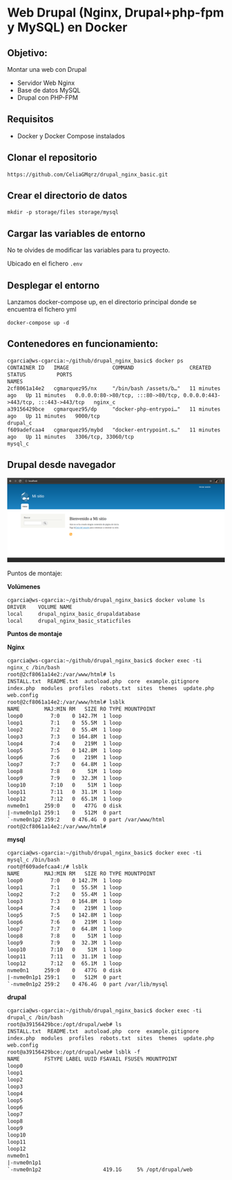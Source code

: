 # Web Drupal (Nginx, Drupal+php-fpm y MySQL) en Docker 

## Objetivo:

Montar una web con Drupal

* Servidor Web Nginx 
* Base de datos MySQL
* Drupal con PHP-FPM

## Requisitos 

- Docker y Docker Compose instalados

## Clonar el repositorio 

```shell 
https://github.com/CeliaGMqrz/drupal_nginx_basic.git
```

## Crear el directorio de datos 

```shell 
mkdir -p storage/files storage/mysql
```
## Cargar las variables de entorno 

No te olvides de modificar las variables para tu proyecto.

Ubicado en el fichero `.env`

## Desplegar el entorno 

Lanzamos docker-compose up, en el directorio principal donde se encuentra el fichero yml

```shell
docker-compose up -d
```

## Contenedores en funcionamiento:

```shell
cgarcia@ws-cgarcia:~/github/drupal_nginx_basic$ docker ps 
CONTAINER ID   IMAGE              COMMAND                  CREATED          STATUS          PORTS                                                                      NAMES
2cf8061a14e2   cgmarquez95/nx     "/bin/bash /assets/b…"   11 minutes ago   Up 11 minutes   0.0.0.0:80->80/tcp, :::80->80/tcp, 0.0.0.0:443->443/tcp, :::443->443/tcp   nginx_c
a39156429bce   cgmarquez95/dp     "docker-php-entrypoi…"   11 minutes ago   Up 11 minutes   9000/tcp                                                                   drupal_c
f609adefcaa4   cgmarquez95/mybd   "docker-entrypoint.s…"   11 minutes ago   Up 11 minutes   3306/tcp, 33060/tcp                                                        mysql_c
```

## Drupal desde navegador 

![images.png](/images/misitio.png)

Puntos de montaje:

**Volúmenes**

```shell 
cgarcia@ws-cgarcia:~/github/drupal_nginx_basic$ docker volume ls
DRIVER    VOLUME NAME
local     drupal_nginx_basic_drupaldatabase
local     drupal_nginx_basic_staticfiles
```
**Puntos de montaje**

**Nginx**
```shell 
cgarcia@ws-cgarcia:~/github/drupal_nginx_basic$ docker exec -ti nginx_c /bin/bash
root@2cf8061a14e2:/var/www/html# ls   
INSTALL.txt  README.txt  autoload.php  core  example.gitignore	index.php  modules  profiles  robots.txt  sites  themes  update.php  web.config
root@2cf8061a14e2:/var/www/html# lsblk 
NAME        MAJ:MIN RM   SIZE RO TYPE MOUNTPOINT
loop0         7:0    0 142.7M  1 loop 
loop1         7:1    0  55.5M  1 loop 
loop2         7:2    0  55.4M  1 loop 
loop3         7:3    0 164.8M  1 loop 
loop4         7:4    0   219M  1 loop 
loop5         7:5    0 142.8M  1 loop 
loop6         7:6    0   219M  1 loop 
loop7         7:7    0  64.8M  1 loop 
loop8         7:8    0    51M  1 loop 
loop9         7:9    0  32.3M  1 loop 
loop10        7:10   0    51M  1 loop 
loop11        7:11   0  31.1M  1 loop 
loop12        7:12   0  65.1M  1 loop 
nvme0n1     259:0    0   477G  0 disk 
|-nvme0n1p1 259:1    0   512M  0 part 
`-nvme0n1p2 259:2    0 476.4G  0 part /var/www/html
root@2cf8061a14e2:/var/www/html# 

```
**mysql**

```shell
cgarcia@ws-cgarcia:~/github/drupal_nginx_basic$ docker exec -ti mysql_c /bin/bash
root@f609adefcaa4:/# lsblk 
NAME        MAJ:MIN RM   SIZE RO TYPE MOUNTPOINT
loop0         7:0    0 142.7M  1 loop 
loop1         7:1    0  55.5M  1 loop 
loop2         7:2    0  55.4M  1 loop 
loop3         7:3    0 164.8M  1 loop 
loop4         7:4    0   219M  1 loop 
loop5         7:5    0 142.8M  1 loop 
loop6         7:6    0   219M  1 loop 
loop7         7:7    0  64.8M  1 loop 
loop8         7:8    0    51M  1 loop 
loop9         7:9    0  32.3M  1 loop 
loop10        7:10   0    51M  1 loop 
loop11        7:11   0  31.1M  1 loop 
loop12        7:12   0  65.1M  1 loop 
nvme0n1     259:0    0   477G  0 disk 
|-nvme0n1p1 259:1    0   512M  0 part 
`-nvme0n1p2 259:2    0 476.4G  0 part /var/lib/mysql

```
**drupal**

```shell
cgarcia@ws-cgarcia:~/github/drupal_nginx_basic$ docker exec -ti drupal_c /bin/bash
root@a39156429bce:/opt/drupal/web# ls
INSTALL.txt  README.txt  autoload.php  core  example.gitignore	index.php  modules  profiles  robots.txt  sites  themes  update.php  web.config
root@a39156429bce:/opt/drupal/web# lsblk -f
NAME        FSTYPE LABEL UUID FSAVAIL FSUSE% MOUNTPOINT
loop0                                        
loop1                                        
loop2                                        
loop3                                        
loop4                                        
loop5                                        
loop6                                        
loop7                                        
loop8                                        
loop9                                        
loop10                                       
loop11                                       
loop12                                       
nvme0n1                                      
|-nvme0n1p1                                  
`-nvme0n1p2                    419.1G     5% /opt/drupal/web

```


